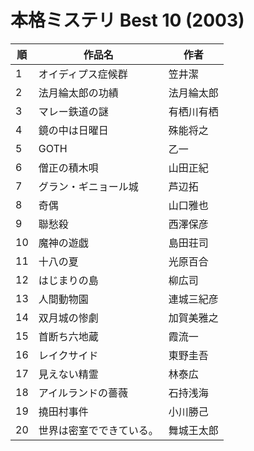 # 本格ミステリ Best 10 (2003)

| 順   | 作品名          | 作者    |
| --- | ------------ | ----- |
| 1   | オイディプス症候群    | 笠井潔   |
| 2   | 法月綸太郎の功績     | 法月綸太郎 |
| 3   | マレー鉄道の謎      | 有栖川有栖 |
| 4   | 鏡の中は日曜日      | 殊能将之  |
| 5   | GOTH         | 乙一    |
| 6   | 僧正の積木唄       | 山田正紀  |
| 7   | グラン・ギニョール城   | 芦辺拓   |
| 8   | 奇偶           | 山口雅也  |
| 9   | 聯愁殺          | 西澤保彦  |
| 10  | 魔神の遊戯        | 島田荘司  |
| 11  | 十八の夏         | 光原百合  |
| 12  | はじまりの島       | 柳広司   |
| 13  | 人間動物園        | 連城三紀彦 |
| 14  | 双月城の惨劇       | 加賀美雅之 |
| 15  | 首断ち六地蔵       | 霞流一   |
| 16  | レイクサイド       | 東野圭吾  |
| 17  | 見えない精霊       | 林泰広   |
| 18  | アイルランドの薔薇    | 石持浅海  |
| 19  | 撓田村事件        | 小川勝己  |
| 20  | 世界は密室でできている。 | 舞城王太郎 |
